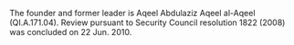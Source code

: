  The founder and former leader is Aqeel Abdulaziz Aqeel al-Aqeel (QI.A.171.04).
Review pursuant to Security Council resolution 1822 (2008) was concluded on 22 
Jun. 2010. 
